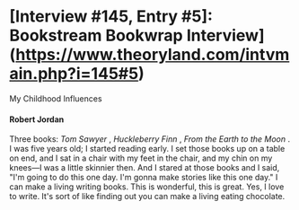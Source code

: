 # [Interview #145, Entry #5]: Bookstream Bookwrap Interview](https://www.theoryland.com/intvmain.php?i=145#5)

My Childhood Influences

#### Robert Jordan

Three books:
*Tom Sawyer*
,
*Huckleberry Finn*
,
*From the Earth to the Moon*
. I was five years old; I started reading early. I set those books up on a table on end, and I sat in a chair with my feet in the chair, and my chin on my knees—I was a little skinnier then. And I stared at those books and I said, "I'm going to do this one day. I'm gonna make stories like this one day." I can make a living writing books. This is wonderful, this is great. Yes, I love to write. It's sort of like finding out you can make a living eating chocolate.

